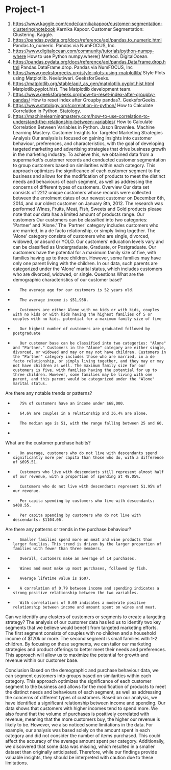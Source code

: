 # Project-1
1.	https://www.kaggle.com/code/karnikakapoor/customer-segmentation-clustering/notebook
Karnika Kapoor. Customer Segmentation: Clustering. Kaggle. 
​
2.	https://pandas.pydata.org/docs/reference/api/pandas.to_numeric.html
Pandas.to_numeric. Pandas via NumFOCUS, Inc.
​
3.	https://www.digitalocean.com/community/tutorials/python-numpy-where
How to use Python numpy.where() Method. DigitalOcean.
​
4.	https://pandas.pydata.org/docs/reference/api/pandas.DataFrame.drop.html
Pandas.DataFrame.drop. Pandas via NumFOCUS, Inc
​
5.	https://www.geeksforgeeks.org/style-plots-using-matplotlib/
Style Plots using Matplotlib. Neelutiwari. GeeksforGeeks. 
​
6.	https://matplotlib.org/stable/api/_as_gen/matplotlib.pyplot.hist.html
Matplotlib.pyplot.hist. The Matplotlib development team.
​
7.	https://www.geeksforgeeks.org/how-to-reset-index-after-groupby-pandas/
How to reset index after Groupby pandas?. GeeksforGeeks.
​
8.	https://www.statology.org/correlation-in-python/
How to Calculate Correlation in Python. Statology. 
​
9.	https://machinelearningmastery.com/how-to-use-correlation-to-understand-the-relationship-between-variables/
How to Calculate Correlation Between Variables in Python. Jason Brownlee. Machine Learning Mastery.
Customer Insights for Targeted Marketing Strategies Analysis
Our analysis is focused on gaining insights into customer behaviour, preferences, and characteristics, with the goal of developing targeted marketing and advertising strategies that drive business growth in the marketing industry. To achieve this, we obtained data from a supermarket's customer records and conducted customer segmentation to group customers based on similarities within each category. This approach optimizes the significance of each customer segment to the business and allows for the modification of products to meet the distinct needs and behaviours of each segment, as well as addressing the concerns of different types of customers.
Overview
Our data set consists of 2212 unique customers whose records were collected between the enrolment dates of our newest customer on December 6th, 2014, and our oldest customer on January 8th, 2012. The research was performed Wines, Fruits, Meat, Fish, Sweets and Gold products please note that our data has a limited amount of products range.
Our customers
Our customers can be classified into two categories: 'Partner' and 'Alone.' The 'Partner' category includes customers who are married, in a de facto relationship, or simply living together. The 'Alone' category consists of customers who are single, divorced, widowed, or absurd or YOLO.
Our customers' education levels vary and can be classified as Undergraduate, Graduate, or Postgraduate.
Our customers have the potential for a maximum family size of five, with families having up to three children. However, some families may have only one parent living with the children. In our data, such parents are categorized under the 'Alone' marital status, which includes customers who are divorced, widowed, or single.
Questions
What are the demographic characteristics of our customer base?
-        The average age for our customers is 52 years old.
-        The average income is $51,958.
-        Customers are either Alone with no kids or with kids, couples with no kids or with kids having the highest families of 5 or couples with no kids. potential for a maximum family size of five
-        Our highest number of customers are graduated followed by postgraduate
-        Our customer base can be classified into two categories: "Alone" and "Partner." Customers in the "Alone" category are either single, divorced, or widowed and may or may not have children. Customers in the "Partner" category includes those who are married, in a de facto relationship, or simply living together, and they may or may not have children as well. The maximum family size for our customers is five, with families having the potential for up to three children. However, some families may be living with one parent, and this parent would be categorized under the "Alone" marital status.
Are there any notable trends or patterns?
-        75% of customers have an income under $68,000.
-        64.6% are couples in a relationship and 36.4% are alone.
-        The median age is 51, with the range falling between 25 and 60.
-         
What are the customer purchase habits?
-        On average, customers who do not live with descendants spend significantly more per capita than those who do, with a difference of $695.51.
-        Customers who live with descendants still represent almost half of our revenue, with a proportion of spending at 48.05%.
-        Customers who do not live with descendants represent 51.95% of our revenue.
-        Per capita spending by customers who live with descendants: $408.55.
-        Per capita spending by customers who do not live with descendants: $1104.06.
Are there any patterns or trends in the purchase behaviour?
-        Smaller families spend more on meat and wine products than larger families. This trend is driven by the larger proportion of families with fewer than three members.
-        Overall, customers make an average of 14 purchases.
-        Wines and meat make up most purchases, followed by fish.
-        Average lifetime value is $607.
-        A correlation of 0.79 between income and spending indicates a strong positive relationship between the two variables.
-        With correlations of 0.69 indicates a moderate positive relationship between income and amount spent on wines and meat.
 
Can we identify any clusters of customers or segments to create a targeting strategy?
The analysis of our customer data has led us to identify two key segments that we believe would benefit from targeted marketing efforts. The first segment consists of couples with no children and a household income of $120k or more. The second segment is small families with 1-2 children. By focusing on these segments, we can tailor our marketing strategies and product offerings to better meet their needs and preferences. This approach will allow us to maximize the potential for growth and revenue within our customer base.
 
Conclusion
Based on the demographic and purchase behaviour data, we can segment customers into groups based on similarities within each category.
This approach optimizes the significance of each customer segment to the business and allows for the modification of products to meet the distinct needs and behaviours of each segment, as well as addressing the concerns of different types of customers.
Based on our analysis, we have identified a significant relationship between income and spending. Our data shows that customers with higher incomes tend to spend more. We also found that the volume of purchases is positively correlated with revenue, meaning that the more customers buy, the higher our revenue is likely to be.
However, we also noticed some limitations in the data. For example, our analysis was based solely on the amount spent in each category and did not consider the number of items purchased. This could affect the accuracy of the average amount spent per category. Additionally, we discovered that some data was missing, which resulted in a smaller dataset than originally anticipated. Therefore, while our findings provide valuable insights, they should be interpreted with caution due to these limitations.

